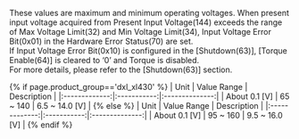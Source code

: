 
These values are maximum and minimum operating voltages.
When present input voltage acquired from Present Input Voltage(144) exceeds the range of Max Voltage Limit(32) and Min Voltage Limit(34), Input Voltage Error Bit(0x01) in the Hardware Error Status(70) are set.  
If Input Voltage Error Bit(0x10) is configured in the [Shutdown(63)], [Torque Enable(64)] is cleared to ‘0’ and Torque is disabled.  
For more details, please refer to the [Shutdown(63)] section.

{% if page.product_group=='dxl_xl430' %}
|     Unit      | Value Range |  Description   |
|:-------------:|:-----------:|:--------------:|
| About 0.1 [V] |  65 ~ 140   | 6.5 ~ 14.0 [V] |
{% else %}
|     Unit      | Value Range |  Description   |
|:-------------:|:-----------:|:--------------:|
| About 0.1 [V] |  95 ~ 160   | 9.5 ~ 16.0 [V] |
{% endif %}
